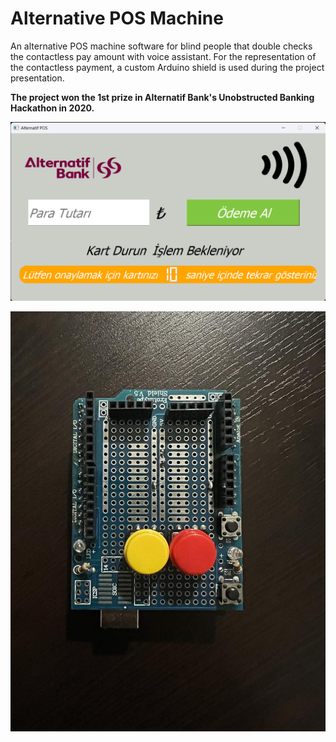 # Alternative POS Machine

An alternative POS machine software for blind people that double checks the contactless pay amount with voice assistant. For the representation of the contactless payment, a custom Arduino shield is used during the project presentation.

**The project won the 1st prize in Alternatif Bank's Unobstructed Banking Hackathon in 2020.**

<p align="center">
    <img src="screenshots/Alternative POS Machine.png">
</p>

<p align="center">
    <img src="screenshots/Alternative POS Machine 2.jpg">
</p>
